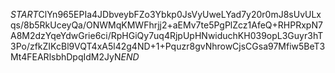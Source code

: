 $START$ClYn965EPIa4JDbveybFZo3Ybkp0JsVyUweLYad7y20r0mJ8sUvULxqs/8b5RkUceyQa/ONWMqKMWFhrjj2+aEMv7te5PgPlZcz1AfeQ+RHPRxpN7A8M2dzYqeYdwGrie6ci/RpHGiQy7uq4RjpUpHNwiduchKH039opL3Guyr3hT3Po/zfkZIKcBl9VQT4xA5l42g4ND+1+Pquzr8gvNhrowCjsCGsa97Mfiw5BeT3Mt4FEARlsbhDpqIdM2JyN$END$